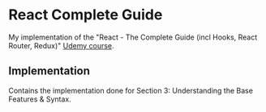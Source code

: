# React Complete Guide
My implementation of the "React - The Complete Guide (incl Hooks, React Router, Redux)" [Udemy course](https://www.udemy.com/course/react-the-complete-guide-incl-redux/).

## Implementation
Contains the implementation done for Section 3: Understanding the Base Features & Syntax.